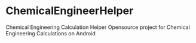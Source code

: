# ChemicalEngineerHelper
Chemical Engineering Calculation Helper
Opensource project for Chemical Engineering Calculations on Android
